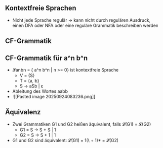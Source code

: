 ## Kontextfreie Sprachen
- Nicht jede Sprache regulär -> kann nicht durch regulären Ausdruck, einen DFA oder NFA oder eine reguläre Grammatik beschreiben werden


## CF-Grammatik

## CF-Grammatik für a^n b^n 
- 𝓛anbn = { a^n b^n | n >= 0} ist kontextfreie Sprache
	- V = {S}
	- T = {a, b}
	- S -> aSb | ε
- Ableitung des Wortes aabb
- ![[Pasted image 20250924083236.png]]

## Äquivalenz
- Zwei Grammatiken G1 und G2 heißen äquivalent, falls 𝓛(G1) = 𝓛(G2)
	- G1 = S -> S + S | 1
	- G2 = S -> S + 1 | 1
- G1 und G2 sind äquivalent: 𝓛(G1) = 1(\ + 1)* = 𝓛(G2)